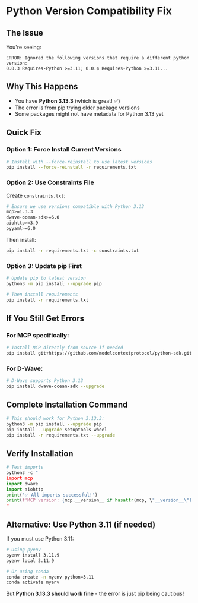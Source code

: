 # Python Version Compatibility Fix

## The Issue
You're seeing:
```
ERROR: Ignored the following versions that require a different python version: 
0.0.3 Requires-Python >=3.11; 0.0.4 Requires-Python >=3.11...
```

## Why This Happens
- You have **Python 3.13.3** (which is great! ✅)
- The error is from pip trying older package versions
- Some packages might not have metadata for Python 3.13 yet

## Quick Fix

### Option 1: Force Install Current Versions
```bash
# Install with --force-reinstall to use latest versions
pip install --force-reinstall -r requirements.txt
```

### Option 2: Use Constraints File
Create `constraints.txt`:
```bash
# Ensure we use versions compatible with Python 3.13
mcp>=1.3.3
dwave-ocean-sdk>=6.0
aiohttp>=3.9
pyyaml>=6.0
```

Then install:
```bash
pip install -r requirements.txt -c constraints.txt
```

### Option 3: Update pip First
```bash
# Update pip to latest version
python3 -m pip install --upgrade pip

# Then install requirements
pip install -r requirements.txt
```

## If You Still Get Errors

### For MCP specifically:
```bash
# Install MCP directly from source if needed
pip install git+https://github.com/modelcontextprotocol/python-sdk.git
```

### For D-Wave:
```bash
# D-Wave supports Python 3.13
pip install dwave-ocean-sdk --upgrade
```

## Complete Installation Command
```bash
# This should work for Python 3.13.3:
python3 -m pip install --upgrade pip
pip install --upgrade setuptools wheel
pip install -r requirements.txt --upgrade
```

## Verify Installation
```python
# Test imports
python3 -c "
import mcp
import dwave
import aiohttp
print('✅ All imports successful!')
print(f'MCP version: {mcp.__version__ if hasattr(mcp, \"__version__\") else \"OK\"}')
"
```

## Alternative: Use Python 3.11 (if needed)
If you must use Python 3.11:
```bash
# Using pyenv
pyenv install 3.11.9
pyenv local 3.11.9

# Or using conda
conda create -n myenv python=3.11
conda activate myenv
```

But **Python 3.13.3 should work fine** - the error is just pip being cautious!
